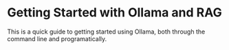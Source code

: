 # Getting Started with Ollama and RAG

This is a quick guide to getting started using Ollama, both through the command line and programatically.
